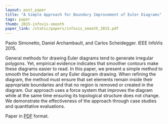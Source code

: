 ```yaml
---
layout: post_paper
title: "A Simple Approach for Boundary Improvement of Euler Diagrams"
tags: paper
thumb: 2015-infovis-smooth
paper_link: /static/papers/infovis_smooth_2015.pdf
---
```


Paolo Simonetto, Daniel Archambault, and Carlos Scheidegger. IEEE
InfoVis 2015.

General methods for drawing Euler diagrams tend to generate irregular
polygons. Yet, empirical evidence indicates that smoother contours
make these diagrams easier to read. In this paper, we present a simple
method to smooth the boundaries of any Euler diagram drawing. When
refining the diagram, the method must ensure that set elements remain
inside their appropriate boundaries and that no region is removed or
created in the diagram. Our approach uses a force system that improves
the diagram while at the same time ensuring its topological structure
does not change. We demonstrate the effectiveness of the approach
through case studies and quantitative evaluations.

Paper in [PDF](http://cscheid.net/static/papers/infovis_smooth_2015.pdf) format.
